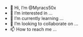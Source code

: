 - 👋 Hi, I’m @Myracs50x
- 👀 I’m interested in ...
- 🌱 I’m currently learning ...
- 💞️ I’m looking to collaborate on ...
- 📫 How to reach me ...

<!---
Myracs50x/Myracs50x is a ✨ special ✨ repository because its `README.md` (this file) appears on your GitHub profile.
You can click the Preview link to take a look at your changes.
--->
